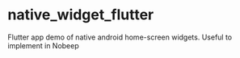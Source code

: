 # native_widget_flutter
Flutter app demo of native android home-screen widgets. Useful to implement in Nobeep
